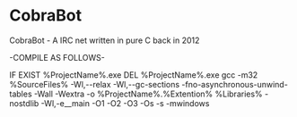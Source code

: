 # CobraBot
CobraBot - A IRC net written in pure C back in 2012




-COMPILE AS FOLLOWS-


IF EXIST %ProjectName%.exe DEL %ProjectName%.exe
gcc -m32 %SourceFiles% -Wl,--relax -Wl,--gc-sections -fno-asynchronous-unwind-tables -Wall -Wextra -o %ProjectName%.%Extention% %Libraries% -nostdlib -Wl,-e__main -O1 -O2 -O3 -Os -s -mwindows
